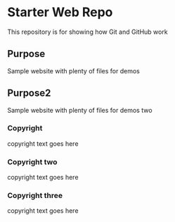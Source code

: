 # Starter Web Repo

This repository is for showing how Git and GitHub work

## Purpose

Sample website with plenty of files for demos

## Purpose2

Sample website with plenty of files for demos two

### Copyright
copyright text goes here

### Copyright two
copyright text goes here

### Copyright three
copyright text goes here